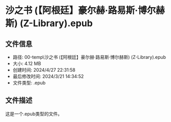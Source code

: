 ﻿# 沙之书 (【阿根廷】豪尔赫·路易斯·博尔赫斯) (Z-Library).epub

## 文件信息
- 路径: 00-temp\沙之书 (【阿根廷】豪尔赫·路易斯·博尔赫斯) (Z-Library).epub
- 大小: 4.12 MB
- 创建时间: 2024/4/27 22:31:58
- 最后修改时间: 2024/3/21 14:34:52
- 文件类型: .epub

## 文件描述
这是一个.epub类型的文件。

